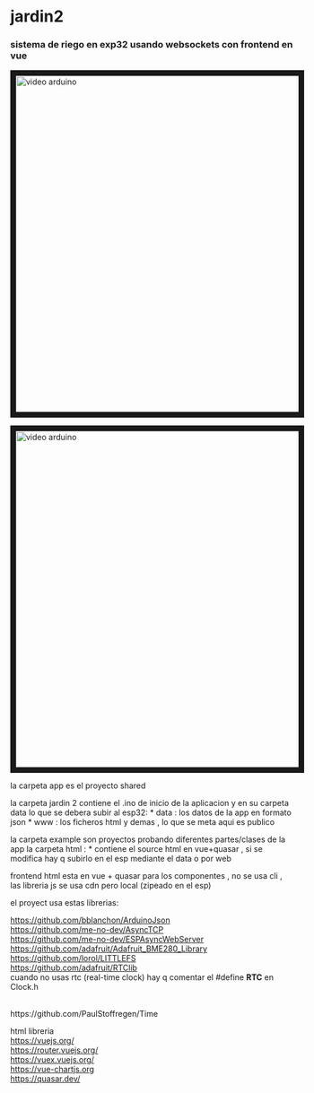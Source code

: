 # jardin2

<h3>sistema de riego en exp32 usando websockets con frontend en vue</h3>

<a href="http://www.youtube.com/watch?feature=player_embedded&v=6sTY9AEmJqI
" target="_blank"><img src="http://img.youtube.com/vi/6sTY9AEmJqI/0.jpg" 
alt="video arduino" width="800" height="600" border="10" /></a>

<a href="http://www.youtube.com/watch?feature=player_embedded&v=kBUrZif1a1I
" target="_blank"><img src="http://img.youtube.com/vi/kBUrZif1a1I/0.jpg" 
alt="video arduino" width="800" height="600" border="10" /></a>

la carpeta app es el proyecto shared

la carpeta jardin 2 contiene el .ino de inicio de la aplicacion y en su carpeta data lo que se debera subir al esp32:
	* data : los datos de la app en formato json
	* www : los ficheros html y demas , lo que se meta aqui es publico

la carpeta example son proyectos probando diferentes partes/clases de la app
la carpeta html :
	* contiene el source html en vue+quasar , si se modifica hay q subirlo en el esp mediante el data o por web

frontend html 
esta en vue + quasar para los componentes , no se usa cli , las libreria js se usa cdn pero local (zipeado en el esp)

el proyect usa estas librerias:

https://github.com/bblanchon/ArduinoJson
<br/>
https://github.com/me-no-dev/AsyncTCP
<br/>
https://github.com/me-no-dev/ESPAsyncWebServer
<br/>
https://github.com/adafruit/Adafruit_BME280_Library
<br/>
https://github.com/lorol/LITTLEFS
<br/>
https://github.com/adafruit/RTClib
<br/>
cuando no usas rtc (real-time clock) hay q comentar el #define __RTC__ en Clock.h

<br/>
https://github.com/PaulStoffregen/Time

html libreria
<br/>
https://vuejs.org/
<br/>
https://router.vuejs.org/
<br/>
https://vuex.vuejs.org/
<br/>
https://vue-chartjs.org
<br/>
https://quasar.dev/
